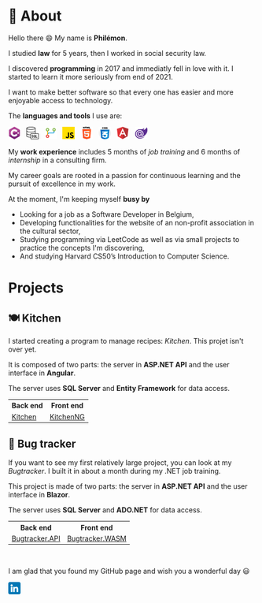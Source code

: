 # 👤 About

Hello there 😄 My name is **Philémon**.

I studied **law** for 5 years, then I worked in social security law.

I discovered **programming** in 2017 and immediatly fell in love with it. I started to learn it more seriously from end of 2021.

I want to make better software so that every one has easier and more enjoyable access to technology.

The **languages and tools** I use are:

![C#](/csharp.png) &nbsp; ![Transact-SQL](/sql.png) &nbsp; ![GIT](/git.png) &nbsp; ![JavaScript](/js.png) &nbsp; ![HTML](/html.png) &nbsp; ![CSS](/css.png) &nbsp; ![Angular](/angular.png) &nbsp; ![Blazor](/blazor.png)

My **work experience** includes 5 months of _job training_ and 6 months of _internship_ in a consulting firm.

My career goals are rooted in a passion for continuous learning and the pursuit of excellence in my work.

At the moment, I'm keeping myself **busy by**

- Looking for a job as a Software Developer in Belgium,
- Developing functionalities for the website of an non-profit association in the cultural sector,
- Studying programming via LeetCode as well as via small projects to practice the concepts I'm discovering,
- And studying Harvard CS50’s Introduction to Computer Science.

# Projects
## 🍽️ Kitchen

I started creating a program to manage recipes: _Kitchen_. This projet isn't over yet.

It is composed of two parts: the server in **ASP.NET API** and the user interface in **Angular**.

The server uses **SQL Server** and **Entity Framework** for data access.

<table>
<tr>
<th>Back end</th>
<th>Front end</th>
</tr>
<tr></tr>
<td><a href="https://github.com/PhilemonPhilippin/Kitchen-repo">Kitchen</a>
</td>
<td><a href="https://github.com/PhilemonPhilippin/KitchenNG-repo">KitchenNG</a>
</td>
</table>

## 🐞 Bug tracker

If you want to see my first relatively large project, you can look at my _Bugtracker_.
I built it in about a month during my .NET job training.

This project is made of two parts: the server in **ASP.NET API** and the user interface in **Blazor**.

The server uses **SQL Server** and **ADO.NET** for data access.

<table>
<tr>
<th>Back end</th>
<th>Front end</th>
</tr>
<tr></tr>
<td><a href="https://github.com/PhilemonPhilippin/Bugtracker.API-repo">Bugtracker.API</a>
</td>
<td><a href="https://github.com/PhilemonPhilippin/Bugtracker.WASM-repo">Bugtracker.WASM</a>
</td>
</table>

<br/>

I am glad that you found my GitHub page and wish you a wonderful day 😃

[![LinkedIn - Philémon Philippin](/linkedin.png)](https://www.linkedin.com/in/philemonphilippin/)
